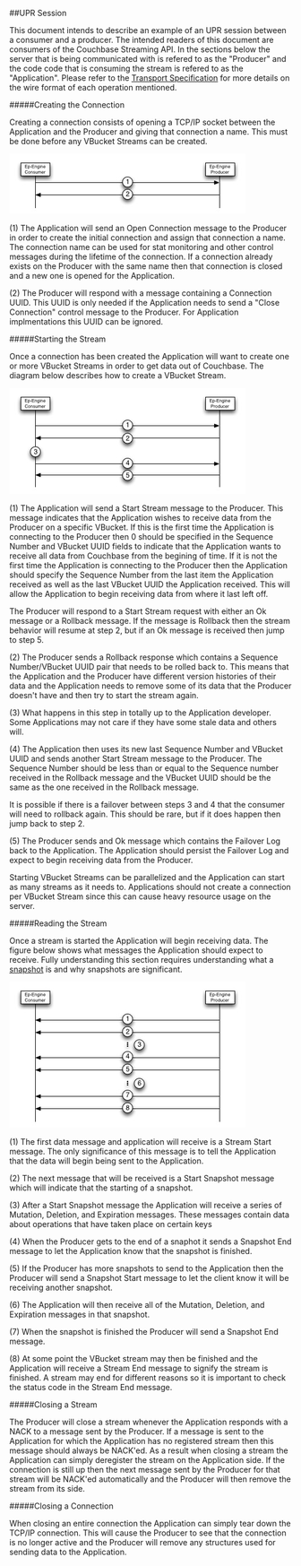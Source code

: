 
##UPR Session

This document intends to describe an example of an UPR session between a consumer and a producer. The intended readers of this document are consumers of the Couchbase Streaming API. In the sections below the server that is being communicated with is refered to as the "Producer" and the code code that is consuming the stream is refered to as the "Application". Please refer to the [Transport Specification](transport-spec.md) for more details on the wire format of each operation mentioned.

#####Creating the Connection

Creating a connection consists of opening a TCP/IP socket between the Application and the Producer and giving that connection a name. This must be done before any VBucket Streams can be created.

![Figure 1](images/upr_session_1.jpg)

(1) The Application will send an Open Connection message to the Producer in order to create the initial connection and assign that connection a name. The connection name can be used for stat monitoring and other control messages during the lifetime of the connection. If a connection already exists on the Producer with the same name then that connection is closed and a new one is opened for the Application.

(2) The Producer will respond with a message containing a Connection UUID. This UUID is only needed if the Application needs to send a "Close Connection" control message to the Producer. For Application implmentations this UUID can be ignored.

#####Starting the Stream

Once a connection has been created the Application will want to create one or more VBucket Streams in order to get data out of Couchbase. The diagram below describes how to create a VBucket Stream.

![Figure 2](images/upr_session_2.jpg)

(1) The Application will send a Start Stream message to the Producer. This message indicates that the Application wishes to receive data from the Producer on a specific VBucket. If this is the first time the Application is connecting to the Producer then 0 should be specified in the Sequence Number and VBucket UUID fields to indicate that the Application wants to receive all data from Couchbase from the begining of time. If it is not the first time the Application is connecting to the Producer then the Application should specify the Sequence Number from the last item the Application received as well as the last VBucket UUID the Application received. This will allow the Application to begin receiving data from where it last left off.

The Producer will respond to a Start Stream request with either an Ok message or a Rollback message. If the message is Rollback then the stream behavior will resume at step 2, but if an Ok message is received then jump to step 5.

(2) The Producer sends a Rollback response which contains  a Sequence Number/VBucket UUID pair that needs to be rolled back to. This means that the Application and the Producer have different version histories of their data and the Application needs to remove some of its data that the Producer doesn't have and then try to start the stream again.

(3) What happens in this step in totally up to the Application developer. Some Applications may not care if they have some stale data and others will.

(4) The Application then uses its new last Sequence Number and VBucket UUID and sends another Start Stream message to the Producer. The Sequence Number should be less than or equal to the Sequence number received in the Rollback message and the VBucket UUID should be the same as the one received in the Rollback message.

It is possible if there is a failover between steps 3 and 4 that the consumer will need to rollback again. This should be rare, but if it does happen then jump back to step 2.

(5) The Producer sends and Ok message which contains the Failover Log back to the Application. The Application should persist the Failover Log and expect to begin receiving data from the Producer.

Starting VBucket Streams can be parallelized and the Application can start as many streams as it needs to. Applications should not create a connection per VBucket Stream since this can cause heavy resource usage on the server.

#####Reading the Stream

Once a stream is started the Application will begin receiving data. The figure below shows what messages the Application should expect to receive. Fully understanding this section requires understanding what a [snapshot]() is and why snapshots are significant.

![Figure 3](images/upr_session_3.jpg)

(1) The first data message and application will receive is a Stream Start message. The only significance of this message is to tell the Application that the data will begin being sent to the Application.

(2) The next message that will be received is a Start Snapshot message which will indicate that the starting of a snapshot.

(3) After a Start Snapshot message the Application will receive a series of Mutation, Deletion, and Expiration messages. These messages contain data about operations that have taken place on certain keys

(4) When the Producer gets to the end of a snaphot it sends a Snapshot End message to let the Application know that the snapshot is finished.

(5) If the Producer has more snapshots to send to the Application then the Producer will send a Snapshot Start message to let the client know it will be receiving another snapshot. 

(6) The Application will then receive all of the Mutation, Deletion, and Expiration messages in that snapshot.

(7) When the snapshot is finished the Producer will send a Snapshot End message.

(8) At some point the VBucket stream may then be finished and the Application will receive a Stream End message to signify the stream is finished. A stream may end for different reasons so it is important to check the status code in the Stream End message.

#####Closing a Stream

The Producer will close a stream whenever the Application responds with a NACK to a message sent by the Producer. If a message is sent to the Application for which the Application has no registered stream then this message should always be NACK'ed. As a result when closing a stream the Application can simply deregister the stream on the Application side. If the connection is still up then the next message sent by the Producer for that stream will be NACK'ed automatically and the Producer will then remove the stream from its side.

#####Closing a Connection

When closing an entire connection the Application can simply tear down the TCP/IP connection. This will cause the Producer to see that the connection is no longer active and the Producer will remove any structures used for sending data to the Application.